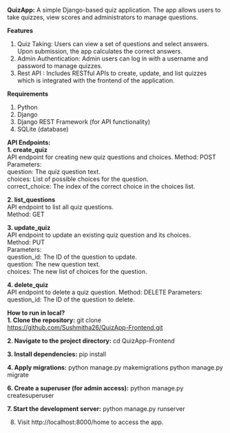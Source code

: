 **QuizApp:**
A simple Django-based quiz application. The app allows users to take quizzes, view scores and administrators to manage questions.

**Features**
1. Quiz Taking: Users can view a set of questions and select answers. Upon submission, the app calculates the correct answers.
2. Admin Authentication: Admin users can log in with a username and password to manage quizzes.
3. Rest API : Includes RESTful APIs to create, update, and list quizzes which is integrated with the frontend of the application.

**Requirements**
1. Python
2. Django
3. Django REST Framework (for API functionality)
4. SQLite (database)

**API Endpoints:**
<br />
**1. create_quiz**
<br />
API endpoint for creating new quiz questions and choices.
Method: POST
<br />
Parameters:
<br />
question: The quiz question text.
<br />
choices: List of possible choices for the question.
<br />
correct_choice: The index of the correct choice in the choices list.

**2. list_questions**
<br />
API endpoint to list all quiz questions.
<br />
Method: GET

**3. update_quiz**
<br />
API endpoint to update an existing quiz question and its choices.
<br />
Method: PUT
<br />
Parameters:
<br />
question_id: The ID of the question to update.
<br />
question: The new question text.
<br />
choices: The new list of choices for the question.

**4. delete_quiz**
<br />
API endpoint to delete a quiz question.
Method: DELETE
Parameters:
question_id: The ID of the question to delete.

**How to run in local?**
<br />
**1. Clone the repository:**
git clone https://github.com/Sushmitha26/QuizApp-Frontend.git

**2. Navigate to the project directory:**
cd QuizApp-Frontend

**3. Install dependencies:**
pip install

**4. Apply migrations:**
python manage.py makemigrations
python manage.py migrate

**6. Create a superuser (for admin access):**
python manage.py createsuperuser

**7. Start the development server:**
python manage.py runserver

8. Visit http://localhost:8000/home to access the app.
